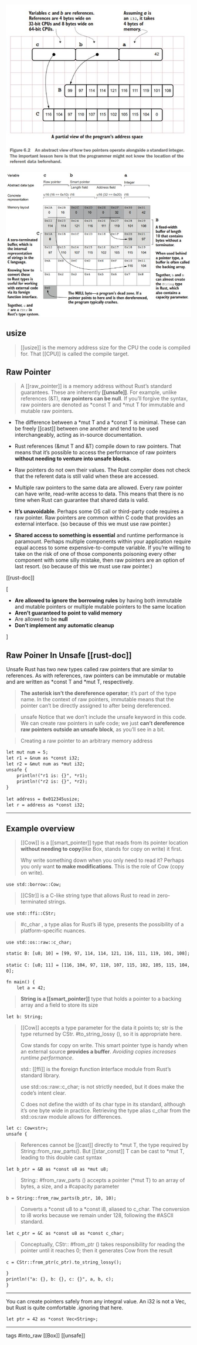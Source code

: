

![Pointers in memory](../../rust/assets/images/pointers1.JPG)

![Memory](../../rust/assets/images/memory.JPG)


## usize

> [[usize]] is the memory address size for the CPU the code is compiled for. That [[CPU]] is called the compile target.

## Raw Pointer
> A [[raw_pointer]] is a memory address without Rust’s standard guarantees. These are inherently **[[unsafe]]**. For example, unlike references (&T), **raw pointers can be null**. If you’ll forgive the syntax, raw pointers are denoted as *const T and *mut T for immutable and mutable raw pointers.

- The difference between a *mut T and a *const T is minimal. These can be freely [[cast]] between one another and tend to be used interchangeably, acting as in-source documentation.

- Rust references (&mut T and &T) compile down to raw pointers. That means that it’s possible to access the performance of raw pointers **without needing to venture into unsafe blocks.**

- Raw pointers do not own their values. The Rust compiler does not check that the referent data is still valid when these are accessed.
  
- Multiple raw pointers to the same data are allowed. Every raw pointer can have write, read-write access to data. This means that there is no time when Rust can guarantee that shared data is valid.


- **It’s unavoidable**. Perhaps some OS call or third-party code requires a raw pointer. Raw pointers are common within C code that provides an external interface. (so because of this we must use raw pointer.)

- **Shared access to something is essential** and runtime performance is paramount. Perhaps multiple components within your application require equal access to some expensive-to-compute variable. If you’re willing to take on the risk of one of those components poisoning every other component with some silly mistake, then raw pointers are an option of last resort. (so because of this we must use raw pointer.)

[[rust-doc]] 

[

- **Are allowed to ignore the borrowing rules** by having both immutable and mutable pointers or multiple mutable pointers to the same location
- **Aren’t guaranteed to point to valid memory**
- Are allowed to be **null**
- **Don’t implement any automatic cleanup**

]

## Raw Poiner In Unsafe [[rust-doc]]

Unsafe Rust has two new types called raw pointers that are similar to references. As with references, raw pointers can be immutable or mutable and are written as *const T and *mut T, respectively. 
> **The asterisk isn’t the dereference operator**; it’s part of the type name. In the context of raw pointers, immutable means that the pointer can’t be directly assigned to after being dereferenced.

> unsafe Notice that we don’t include the unsafe keyword in this code. We can create raw pointers in safe code; we just **can’t dereference raw pointers outside an unsafe block**, as you’ll see in a bit.    

> Creating a raw pointer to an arbitrary memory address

```
let mut num = 5;
let r1 = &num as *const i32;
let r2 = &mut num as *mut i32;
unsafe {
    println!("r1 is: {}", *r1);
    println!("r2 is: {}", *r2);
}

let address = 0x012345usize;
let r = address as *const i32;
```




---

## Example overview

> [[Cow]] is a [[smart_pointer]] type that reads from its pointer location **without needing to copy**(like Box,  stands for copy on write) it first.
>
> Why write something down when you only need to read it? Perhaps you only want **to make modifications**. This is the role of Cow (copy on write).

```use std::borrow::Cow;```

> [[CStr]] is a C-like string type that allows Rust to read in zero-terminated strings.

```use std::ffi::CStr;```

> #c_char , a type alias for Rust’s i8 type, presents the possibility of a platform-specific nuances.

```use std::os::raw::c_char;```

```
static B: [u8; 10] = [99, 97, 114, 114, 121, 116, 111, 119, 101, 108];

static C: [u8; 11] = [116, 104, 97, 110, 107, 115, 102, 105, 115, 104, 0];
```

```
fn main() {
    let a = 42;
```
> **String is a [[smart_pointer]]** type that holds a pointer to a backing array and a field to store its size

```let b: String;```

> [[Cow]] accepts a type parameter for the data it points to; str is the type returned by CStr. #to_string_lossy (), so it is appropriate here.
> 
> Cow stands for copy on write. This smart pointer type is handy when an external source **provides a buffer**. *Avoiding copies increases runtime performance*.
> 
> std:: [[ffi]] is the **f**oreign **f**unction **i**nterface module from Rust’s standard library. 
> 
> use std::os::raw::c_char; is not strictly needed, but it does make the code’s intent clear.
> 
> C does not define the width of its char type in its standard, although it’s one byte wide in practice. Retrieving the type alias c_char from the std::os:raw module allows for differences.

 ```
 let c: Cow<str>;
 unsafe {
 ```

 > References cannot be [[cast]] directly to *mut T, the type required by String::from_raw_parts(). But [[star_const]] T can be cast to *mut T, leading to this double cast syntax

 ```let b_ptr = &B as *const u8 as *mut u8;```

 > String:: #from_raw_parts () accepts a pointer (*mut T) to an array of bytes, a size, and a #capacity parameter

 ```b = String::from_raw_parts(b_ptr, 10, 10);```

 > Converts a *const u8 to a *const i8, aliased to c_char. The conversion to i8 works because we remain under 128, following the #ASCII standard.

 ```let c_ptr = &C as *const u8 as *const c_char;```

 > Conceptually, CStr:: #from_ptr () takes responsibility for reading the pointer until it reaches 0; then it generates Cow<str> from the result

 ```c = CStr::from_ptr(c_ptr).to_string_lossy();```

 ```
 }
 println!("a: {}, b: {}, c: {}", a, b, c);
 }
 ```

---

You can create pointers safely from any integral value. An i32 is not a Vec<String>, but Rust is quite comfortable .ignoring that here.

```
let ptr = 42 as *const Vec<String>;
```

---

tags #into_raw [[Box]] [[unsafe]]
